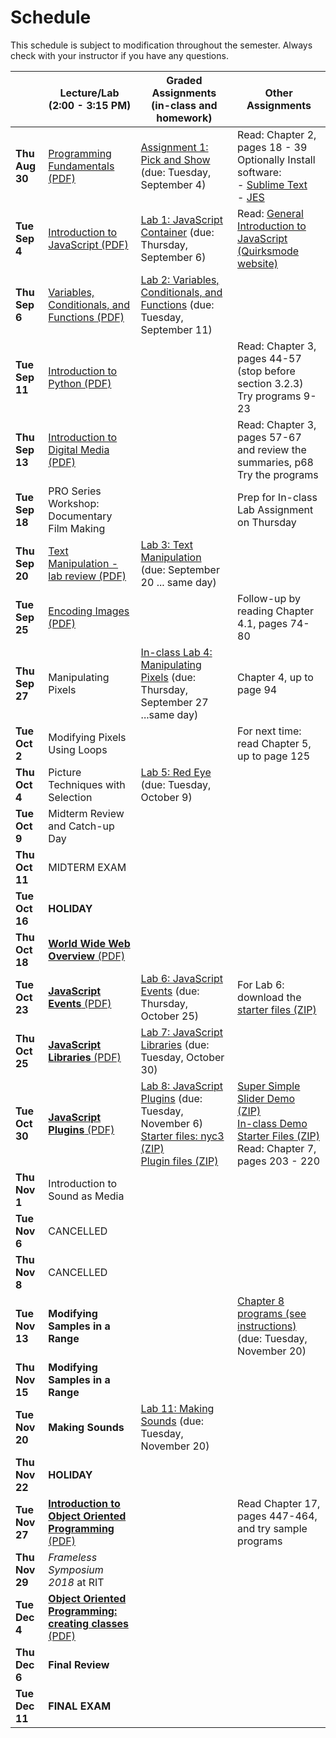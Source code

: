 # Schedule
This schedule is subject to modification throughout the semester. Always check with your instructor if you have any questions.

|                | Lecture/Lab<br>(2:00 - 3:15 PM)                              | Graded Assignments<br>(in-class and homework)                | Other Assignments                                            |
| -------------- | ------------------------------------------------------------ | ------------------------------------------------------------ | ------------------------------------------------------------ |
| **Thu Aug 30** | [Programming Fundamentals (PDF)](01-programming-fundamentals/programming-fundamentals.pdf) | [Assignment 1: Pick and Show](assign01-pick-and-show/instructions.md) (due: Tuesday, September 4) | Read: Chapter 2, pages 18 - 39<br>Optionally Install software:<br>- [Sublime Text](www.sublimetext.com)<br>- [JES](https://github.com/gatech-csl/jes/releases) |
| **Tue Sep 4**  | [Introduction to JavaScript (PDF)](02-introduction-javascript/introduction-javascript.pdf) | [Lab 1: JavaScript Container](lab01-javascript-container/instructions.md) (due: Thursday, September 6) | Read: [General Introduction to JavaScript (Quirksmode website)](https://www.quirksmode.org/js/intro.html) |
| **Thu Sep 6**  | [Variables, Conditionals, and Functions (PDF)](03-variables-conditionals-functions/variables-conditionals-functions.pdf) | [Lab 2: Variables, Conditionals, and Functions](lab02-variables-conditionals-functions/instructions.md) (due: Tuesday, September 11) |                                                              |
| **Tue Sep 11** | [Introduction to Python (PDF)](04-introduction-python/introduction-to-python.pdf) |                                                              | Read: Chapter 3, pages 44-57 (stop before section 3.2.3)<br/>Try programs 9-23 |
| **Thu Sep 13** | [Introduction to Digital Media (PDF)](05-introduction-digital-media/05-introduction-digital-media.pdf) |                                                              | Read: Chapter 3, pages 57-67 and review the summaries, p68<br/>Try the programs |
| **Tue Sep 18** | PRO Series Workshop: Documentary Film Making                 |                                                              | Prep for In-class Lab Assignment on Thursday                 |
| **Thu Sep 20** | [Text Manipulation - lab review (PDF)](06-text-manipulation/coding-techniques.pdf) | [Lab 3: Text Manipulation](lab03-text-manipulation/instructions.md) (due: September 20 ... same day) |                                                              |
| **Tue Sep 25** | [Encoding Images (PDF)](07-encoding-images/encoding-images.pdf) |                                                              | Follow-up by reading Chapter 4.1, pages 74-80                |
| **Thu Sep 27** | Manipulating Pixels                                          | [In-class Lab 4: Manipulating Pixels](lab04-manipulating-pixels/instructions.md) (due: Thursday, September 27 ...same day) | Chapter 4, up to page 94                                     |
| **Tue Oct 2**  | Modifying Pixels Using Loops                                 |                                                              | For next time: read Chapter 5, up to page 125                |
| **Thu Oct 4**  | Picture Techniques with Selection                            | [Lab 5: Red Eye](lab05-redeye/instructions.md) (due: Tuesday, October 9) |                                                              |
| **Tue Oct 9**  | Midterm Review and Catch-up Day                              |                                                              |                                                              |
| **Thu Oct 11** | MIDTERM EXAM                                                 |                                                              |                                                              |
| **Tue Oct 16** | **HOLIDAY**                                                  |                                                              |                                                              |
| **Thu Oct 18** | [**World Wide Web Overview** (PDF)](12-world-wide-web-overview/document-object-model.pdf) |                                                              |                                                              |
| **Tue Oct 23** | [**JavaScript Events** (PDF)](13-javascript-events/javascript-events.pdf) | [Lab 6: JavaScript Events](lab06-javascript-events/instructions.md) (due: Thursday, October 25) | For Lab 6: download the [starter files (ZIP)](lab06-javascript-events/lab06-startup-files.zip) |
| **Thu Oct 25** | [**JavaScript Libraries** (PDF)](16-javascript-libraries/javascript-libraries.pdf) | [Lab 7: JavaScript Libraries](lab07-javascript-libraries/instructions.md) (due: Tuesday, October 30) |                                                              |
| **Tue Oct 30** | [**JavaScript Plugins** (PDF)](17-javascript-plugins/javascript-plugins.pdf) | [Lab 8: JavaScript Plugins](lab08-javascript-plugins/instructions.md) (due: Tuesday, November 6)<br>[Starter files: nyc3 (ZIP)](lab08-javascript-plugins/nyc3.zip)<br>[Plugin files (ZIP)](lab08-javascript-plugins/plugins.zip) | [Super Simple Slider Demo (ZIP)](17-javascript-plugins/sss-demo.zip)<br/>[In-class Demo Starter Files (ZIP)](17-javascript-plugins/inclass-starter-files.zip)<br>Read: Chapter 7, pages 203 - 220 |
| **Thu Nov 1**  | Introduction to Sound as Media                               |                                                              |                                                              |
| **Tue Nov 6**  | CANCELLED                                                    |                                                              |                                                              |
| **Thu Nov 8**  | CANCELLED                                                    |                                                              |                                                              |
| **Tue Nov 13** | **Modifying Samples in a Range**                             |                                                              | [Chapter 8 programs (see instructions)](21-modifying-samples/chapter8-instructions.md) (due: Tuesday, November 20) |
| **Thu Nov 15** | **Modifying Samples in a Range**                             |                                                              |                                                              |
| **Tue Nov 20** | **Making Sounds**                                            | [Lab 11: Making Sounds](lab11-making-sounds/instructions.md) (due: Tuesday, November 20) |                                                              |
| **Thu Nov 22** | **HOLIDAY**                                                  |                                                              |                                                              |
| **Tue Nov 27** | [**Introduction to Object Oriented Programming** (PDF)](24-introduction-oop/object-oriented-programming.pdf) |                                                              | Read Chapter 17, pages 447-464, and try sample programs      |
| **Thu Nov 29** | *Frameless Symposium 2018* at RIT                            |                                                              |                                                              |
| **Tue Dec 4**  | [**Object Oriented Programming: creating classes** (PDF)](26-creating-classes/creating-classes-in-oop.pdf) |                                                              |                                                              |
| **Thu Dec 6**  | **Final Review**                                             |                                                              |                                                              |
| **Tue Dec 11** | **FINAL EXAM**                                               |                                                              |                                                              |